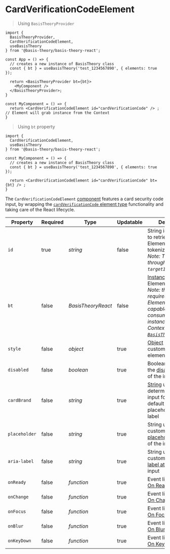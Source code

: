 # CardVerificationCodeElement

> Using `BasisTheoryProvider`

```tsx
import {
  BasisTheoryProvider,
  CardVerificationCodeElement,
  useBasisTheory
} from '@basis-theory/basis-theory-react';

const App = () => {
  // creates a new instance of BasisTheory class
  const { bt } = useBasisTheory('test_1234567890', { elements: true });

  return <BasisTheoryProvider bt={bt}>
    <MyComponent />
  </BasisTheoryProvider>;
}

const MyComponent = () => {
  return <CardVerificationCodeElement id="cardVerificationCode" /> ; // Element will grab instance from the Context
}
```


> Using `bt` property

```tsx
import {
  CardVerificationCodeElement,
  useBasisTheory
} from '@basis-theory/basis-theory-react';

const MyComponent = () => {
  // creates a new instance of BasisTheory class
  const { bt } = useBasisTheory('test_1234567890', { elements: true });
  
  return <CardVerificationCodeElement id="cardVerificationCode" bt={bt} /> ;
}
```

The `CardVerificationCodeElement` <a href="https://reactjs.org/docs/components-and-props.html" target="_blank">component</a> features a card security code input, by wrapping the [`cardVerificationCode` element type](#element-types-card-verification-code-element) functionality and taking care of the React lifecycle.


| Property      | Required | Type               | Updatable | Description                                                                                                                                                                                                      |
|---------------|----------|--------------------|-----------|------------------------------------------------------------------------------------------------------------------------------------------------------------------------------------------------------------------|
| `id`          | true     | *string*           | false     | String identifier used to retrieve the Element instance for tokenization.<br><i>Note: This is passed through to the `targetId` option.</i>                                                                       |
| `bt`          | false    | *BasisTheoryReact* | false     | [Instance](#basistheoryreact) used by the Element. <br><i>Note: this is not required because Elements are capable of consuming the instance from Context. See [`BasisTheoryProvider`](#basistheoryprovider).</i> |
| `style`       | false    | *object*           | true      | [Object](#element-options-style) used to customize the element appearance                                                                                                                                        |
| `disabled`    | false    | *boolean*          | true      | Boolean used to set the [disabled attribute](https://developer.mozilla.org/en-US/docs/Web/HTML/Attributes/disabled) of the input(s)                                                                              |
| `cardBrand`   | false    | *string*           | true      | [String](#element-options-card-brands) used to determine proper input format and default placeholder/aria-label                                                                                                  |
| `placeholder` | false    | *string*           | true      | String used to customize the [placeholder attribute](https://developer.mozilla.org/docs/Web/HTML/Element/input#attr-placeholder) of the input                                                                    |
| `aria-label`  | false    | *string*           | true      | String used to customize the [aria-label attribute](https://developer.mozilla.org/docs/Web/Accessibility/ARIA/ARIA_Techniques/Using_the_aria-label_attribute) of the input                                       |
| `onReady`     | false    | *function*         | true      | Event listener. See [On Ready](#element-events-on-ready)                                                                                                                                                         |
| `onChange`    | false    | *function*         | true      | Event listener. See [On Change](#element-events-on-change)                                                                                                                                                       |
| `onFocus`     | false    | *function*         | true      | Event listener. See [On Focus](#element-events-on-focus)                                                                                                                                                         |
| `onBlur`      | false    | *function*         | true      | Event listener. See [On Blur](#element-events-on-blur)                                                                                                                                                           |
| `onKeyDown`   | false    | *function*         | true      | Event listener. See [On Keydown](#element-events-on-keydown)                                                                                                                                                     |

